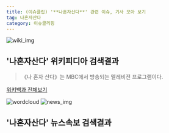 ```yaml
---
title: (이슈클립) '**나혼자산다**' 관련 이슈, 기사 모아 보기
tag: 나혼자산다
category: 이슈클리핑
---
```

![wiki_img](https://user-images.githubusercontent.com/42597476/44503234-41136a80-a6d0-11e8-9071-6fc6418eafe4.png)
## **'**나혼자산다**'** 위키피디아 검색결과
>《나 혼자 산다》는 MBC에서 방송되는 텔레비전 프로그램이다.

<a href="https://ko.wikipedia.org/wiki/나혼자산다" target="_blank">위키백과 전체보기</a>

![wordcloud](https://s3.ap-northeast-2.amazonaws.com/lyrics101-wordcloud/2018-09-25-1537867593.png)
![news_img](https://user-images.githubusercontent.com/42597476/44507050-1206f400-a6e4-11e8-8d98-7ffbfebb353f.png)
## **'**나혼자산다**'** 뉴스속보 검색결과

